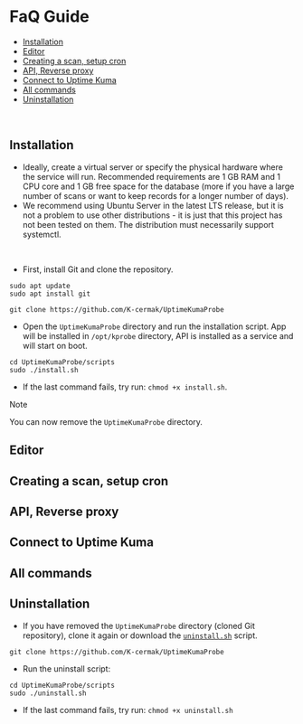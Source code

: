 # FaQ Guide
- [Installation](#installation)
- [Editor](#editor)
- [Creating a scan, setup cron](#creating-a-scan-setup-cron)
- [API, Reverse proxy](#api-reverse-proxy)
- [Connect to Uptime Kuma](#connect-to-uptime-kuma)
- [All commands](#all-commands)
- [Uninstallation](#uninstallation)

<br>

## Installation
- Ideally, create a virtual server or specify the physical hardware where the service will run. Recommended requirements are 1 GB RAM and 1 CPU core and 1 GB free space for the database (more if you have a large number of scans or want to keep records for a longer number of days).
- We recommend using Ubuntu Server in the latest LTS release, but it is not a problem to use other distributions - it is just that this project has not been tested on them. The distribution must necessarily support systemctl.

<br>

- First, install Git and clone the repository.

```
sudo apt update
sudo apt install git

git clone https://github.com/K-cermak/UptimeKumaProbe
```

- Open the `UptimeKumaProbe` directory and run the installation script. App will be installed in `/opt/kprobe` directory, API is installed as a service and will start on boot.

```
cd UptimeKumaProbe/scripts
sudo ./install.sh
```

- If the last command fails, try run: `chmod +x install.sh`.

> [!NOTE]
> You can now remove the `UptimeKumaProbe` directory.








## Editor

## Creating a scan, setup cron

## API, Reverse proxy

## Connect to Uptime Kuma

## All commands

## Uninstallation

- If you have removed the `UptimeKumaProbe` directory (cloned Git repository), clone it again or download the [`uninstall.sh`](scripts/uninstall.sh) script.
```
git clone https://github.com/K-cermak/UptimeKumaProbe
```


- Run the uninstall script:

```
cd UptimeKumaProbe/scripts
sudo ./uninstall.sh
```

- If the last command fails, try run:
```chmod +x uninstall.sh```
